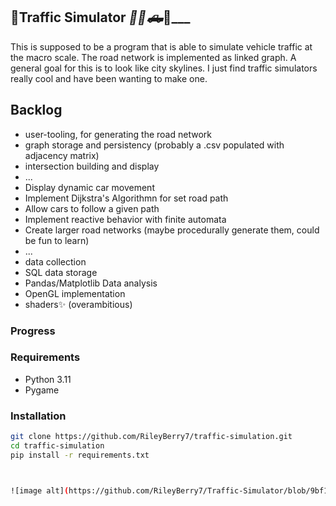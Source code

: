 ## 🏬Traffic Simulator _🚗____🚙🛻___🚓___

This is supposed to be a program that is able to simulate vehicle traffic at the macro scale. The road network is implemented as linked graph. A general goal for this is to look like city skylines. I just find traffic simulators really cool and have been wanting to make one. 

## Backlog
-  user-tooling, for generating the road network
-  graph storage and persistency (probably a .csv populated with adjacency matrix)
-  intersection building and display
-  ...
-  Display dynamic car movement
-  Implement Dijkstra's Algorithmn for set road path
-  Allow cars to follow a given path
-  Implement reactive behavior with finite automata
-  Create larger road networks (maybe procedurally generate them, could be fun to learn)
-  ...
-  data collection
-  SQL data storage
-  Pandas/Matplotlib Data analysis
-  OpenGL implementation
-  shaders✨
(overambitious)

### Progress

### Requirements
- Python 3.11
- Pygame  

### Installation
```sh
git clone https://github.com/RileyBerry7/traffic-simulation.git
cd traffic-simulation
pip install -r requirements.txt



![image alt](https://github.com/RileyBerry7/Traffic-Simulator/blob/9bf1836f40f2df3a43c73564d329832a104f7953/screenshots/3-12-24.png)

